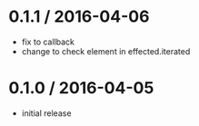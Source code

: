 # 0.1.1 / 2016-04-06

  - fix to callback
  - change to check element in effected.iterated

# 0.1.0 / 2016-04-05

  - initial release
